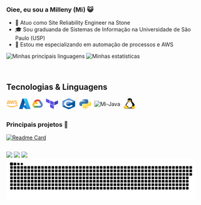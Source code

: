 ### Oiee, eu sou a Milleny (Mi) 😺
- 💚 Atuo como Site Reliability Engineer na Stone
- 🎓 Sou graduanda de Sistemas de Informação na Universidade de São Paulo (USP) 
- 🌱 Estou me especializando em automação de processos e AWS

![Minhas principais linguagens](https://github-readme-stats.vercel.app/api/top-langs/?username=micdasx&layout=compact&hide_border=true&langs_count=10&theme=radical&custom_title=Minhas%20principais%20linguagens)
![Minhas estatísticas](https://github-readme-stats.vercel.app/api?username=micdasx&show_icons=true&theme=radical&rank_icon=github&hide_border=true&hide_title=true&include_all_commits=true&count_private=true&disable_animations)

<div style="display: inline_block"><br>
  <h2>Tecnologias & Linguagens</h2>
  <img align="center" alt="Mi-AWS" height="30" src="https://github.com/devicons/devicon/blob/v2.16.0/icons/amazonwebservices/amazonwebservices-plain-wordmark.svg">
  <img align="center" alt="Mi-Azure" height="30" src="https://github.com/devicons/devicon/blob/v2.16.0/icons/azure/azure-original.svg">
  <img align="center" alt="Mi-GCP" height="30" src="https://github.com/devicons/devicon/blob/6910f0503efdd315c8f9b858234310c06e04d9c0/icons/googlecloud/googlecloud-original.svg">
  <img align="center" alt="Mi-Terraform" height="30" width="40" src="https://github.com/devicons/devicon/blob/6910f0503efdd315c8f9b858234310c06e04d9c0/icons/terraform/terraform-original.svg">
  <img align="center" alt="Mi-CSS" height="30" width="40" src="https://raw.githubusercontent.com/devicons/devicon/master/icons/c/c-original.svg">
  <img align="center" alt="Mi-Python" height="30" width="40" src="https://raw.githubusercontent.com/devicons/devicon/master/icons/python/python-original.svg">
  <img align="center" alt="Mi-Java" height="30" width="40" src="https://cdn.jsdelivr.net/gh/devicons/devicon/icons/java/java-original.svg">
  <img align="center" alt="Mi-Linux" height="30" width="40" src="https://github.com/devicons/devicon/blob/6910f0503efdd315c8f9b858234310c06e04d9c0/icons/linux/linux-original.svg">
</div>

## 

### Principais projetos 🚀
          
[![Readme Card](https://github-readme-stats.vercel.app/api/pin/?username=micdasx&repo=pong&show_icons=true&theme=radical)](https://github.com/anuraghazra/github-readme-stats)

##

<div>
 <a href="mailto:milleny@usp.br" target="_blank"><img src="https://img.shields.io/badge/-Gmail-%23333?style=for-the-badge&logo=gmail&logoColor=white" target="_blank"></a>
 <a href="https://www.linkedin.com/in/micdas/" target="_blank"><img src="https://img.shields.io/badge/LinkedIn-0077B5?style=for-the-badge&logo=linkedin&logoColor=white" target="_blank"></a>
 <a href="https://open.spotify.com/user/21oc3boj3ktmx7effdpiiunbi" target="_blank"><img src="https://img.shields.io/badge/Spotify-1ED760?&style=for-the-badge&logo=spotify&logoColor=white" target="_blank"></a>
</div>

<picture>
  <source media="(prefers-color-scheme: dark)" srcset="https://raw.githubusercontent.com/micdasx/micdasx/output/github-contribution-grid-snake-dark.svg">
  <source media="(prefers-color-scheme: light)" srcset="https://raw.githubusercontent.com/micdasx/micdasx/output/github-contribution-grid-snake.svg">
  <img alt="github contribution grid snake animation" src="https://raw.githubusercontent.com/micdasx/micdasx/output/github-contribution-grid-snake.svg">
</picture>

